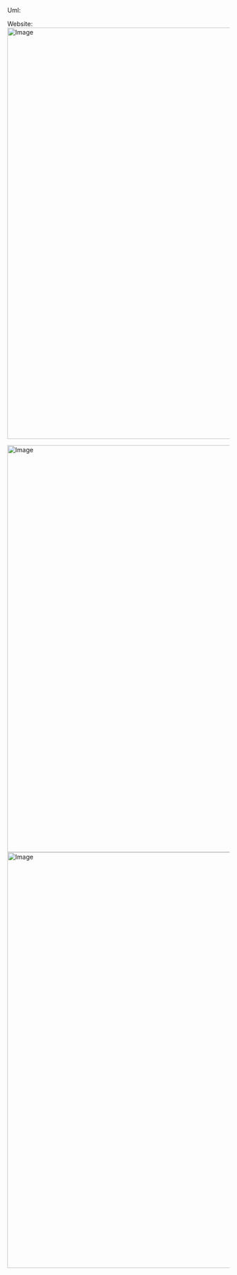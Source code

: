 Uml: 
<!-- Failed to upload "Class.png" -->

<!-- Failed to upload "use case.png" -->

<!-- Uploading "1.png"... -->

<!-- Uploading "2.png"... -->

<!-- Uploading "3.png"... -->

Website: 
<img width="933" alt="Image" src="https://github.com/user-attachments/assets/baa5ad10-b004-49fe-a5fc-135a6380944a" />

<img width="923" alt="Image" src="https://github.com/user-attachments/assets/84470c09-c3bf-41d9-92b9-09cefc24cad9" />

<img width="943" alt="Image" src="https://github.com/user-attachments/assets/43fb084a-afaf-4935-8577-85cd5d4c568f" />
